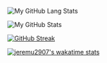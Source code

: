 ![My GitHub Lang Stats](https://github-stats.agentbot.xyz/api/top-langs/?username=jeremu2907&theme=codeSTACKr&)

![My GitHub Stats](https://github-stats.agentbot.xyz/api?username=jeremu2907&count_private=true&show_icons=true&theme=codeSTACKr)

[![GitHub Streak](https://github-readme-streak-stats.herokuapp.com?user=jeremu2907&theme=java-dark&hide_border=true&mode=weekly&background=041119&currStreakNum=DDDDDD&sideNums=DDDDDD&dates=DDDDDD&ring=00C9FF&sideLabels=DD5B01&currStreakLabel=DD5B01&stroke=DD5B01&fire=DDC900)](https://git.io/streak-stats)

[![jeremu2907's wakatime stats](https://github-readme-stats.vercel.app/api/wakatime?username=jeremu2907&theme=codeSTACKr)](https://github.com/anuraghazra/github-readme-stats)
